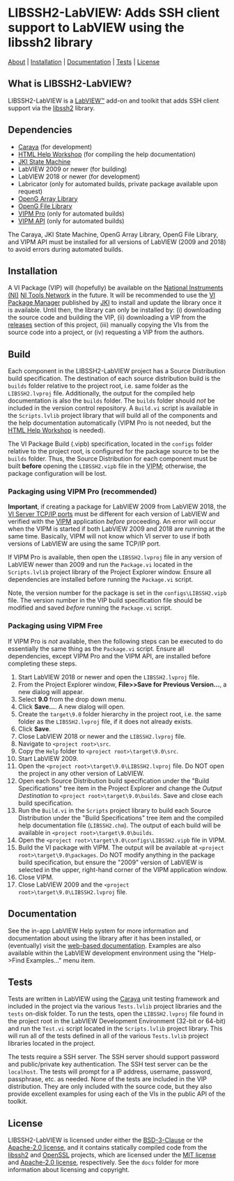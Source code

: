 # LIBSSH2-LabVIEW: Adds SSH client support to LabVIEW using the libssh2 library

[About](#what-is-libssh2-labview) | [Installation](#installation) | [Documentation](#documentation) | [Tests](#tests) | [License](#license)

## What is LIBSSH2-LabVIEW?

LIBSSH2-LabVIEW is a [LabVIEW&trade;](http://www.ni.com/labview) add-on and toolkit that adds SSH client support via the [libssh2](https://www.libssh2.org) library. 

## Dependencies

- [Caraya](http://sine.ni.com/nips/cds/view/p/lang/en/nid/215909) (for development)
- [HTML Help Workshop](https://docs.microsoft.com/en-us/previous-versions/windows/desktop/htmlhelp/microsoft-html-help-downloads) (for compiling the help documentation)
- [JKI State Machine](http://sine.ni.com/nips/cds/view/p/lang/en/nid/209025)
- LabVIEW 2009 or newer (for building)
- LabVIEW 2018 or newer (for development)
- Labricator (only for automated builds, private package available upon request)
- [OpenG Array Library](http://sine.ni.com/nips/cds/view/p/lang/en/nid/209027)
- [OpenG File Library](http://sine.ni.com/nips/cds/view/p/lang/en/nid/209027)
- [VIPM Pro](https://vipm.jki.net/get) (only for automated builds)
- [VIPM API](https://support.jki.net/hc/en-us/articles/214136183-VIPM-API) (only for automated builds)

The Caraya, JKI State Machine, OpenG Array Library, OpenG File Library, and VIPM API must be installed for all versions of LabVIEW (2009 and 2018) to avoid errors during automated builds.

## Installation

A VI Package (VIP) will (hopefully) be available on the [National Instruments (NI)](http://www.ni.com) [NI Tools Network](http://www.ni.com/labview-tools-network/) in the future. It will be recommended to use the [VI Package Manager](https://vipm.jki.net/) published by [JKI](http://jki.net/) to install and update the library once it is available. Until then, the library can only be installed by: (i) downloading the source code and building the VIP, (ii) downloading a VIP from the [releases](https://github.com/fieldrndservices/libssh2-labview/releases) section of this project, (iii) manually copying the VIs from the source code into a project, or (iv) requesting a VIP from the authors.

## Build

Each component in the LIBSSH2-LabVIEW project has a Source Distribution build specification. The destination of each source distribution build is the `builds` folder relative to the project root, i.e. same folder as the `LIBSSH2.lvproj` file. Additionally, the output for the compiled help documentation is also the `builds` folder. The `builds` folder should _not_ be included in the version control repository. A `Build.vi` script is available in the `Scripts.lvlib` project library that will build all of the components and the help documentation automatically (VIPM Pro is not needed, but the [HTML Help Workshop](https://docs.microsoft.com/en-us/previous-versions/windows/desktop/htmlhelp/microsoft-html-help-downloads) is needed).

The VI Package Build (.vipb) specification, located in the `configs` folder relative to the project root, is configured for the package source to be the `builds` folder. Thus, the Source Distribution for each component must be built **before** opening the `LIBSSH2.vipb` file in the <abbr title="VI Package Manager">VIPM</abbr>; otherwise, the package configuration will be lost.

### Packaging using VIPM Pro (recommended)

__Important__, if creating a package for LabVIEW 2009 from LabVIEW 2018, the [VI Server TCP/IP ports](http://zone.ni.com/reference/en-XX/help/371361P-01/lvhowto/configuring_the_vi_server/) must be different for each version of LabVIEW and verified with the [VIPM](https://knowledge.ni.com/KnowledgeArticleDetails?id=kA00Z000000P9YmSAK) application _before_ proceeding. An error will occur when the VIPM is started if both LabVIEW 2009 and 2018 are running at the same time. Basically, VIPM will not know which VI server to use if both versions of LabVIEW are using the same TCP/IP port.

If VIPM Pro is available, then open the `LIBSSH2.lvproj` file in any version of LabVIEW newer than 2009 and run the `Package.vi` located in the `Scripts.lvlib` project library of the Project Explorer window. Ensure all dependencies are installed before running the `Package.vi` script.

Note, the version number for the package is set in the `configs\LIBSSH2.vipb` file. The version number in the VIP build specification file should be modified and saved _before_ running the `Package.vi` script.

### Packaging using VIPM Free

If VIPM Pro is _not_ available, then the following steps can be executed to do essentially the same thing as the `Package.vi` script. Ensure all dependencies, except VIPM Pro and the VIPM API, are installed before completing these steps.

1. Start LabVIEW 2018 or newer and open the `LIBSSH2.lvproj` file.
2. From the Project Explorer window, **File>>Save for Previous Version...**, a new dialog will appear.
3. Select **9.0** from the drop down menu.
4. Click **Save...**. A new dialog will open.
5. Create the `target\9.0` folder hierarchy in the project root, i.e. the same folder as the `LIBSSH2.lvproj` file, if it does not already exists.
6. Click **Save**.
7. Close LabVIEW 2018 or newer and the `LIBSSH2.lvproj` file.
8. Navigate to `<project root>\src`.
9. Copy the `Help` folder to `<project root>\target\9.0\src`.
10. Start LabVIEW 2009.
11. Open the `<project root>\target\9.0\LIBSSH2.lvproj` file. Do NOT open the project in any other version of LabVIEW.
12. Open each Source Distribution build specification under the "Build Specifications" tree item in the Project Explorer and change the _Output Destination_ to `<project root>\target\9.0\builds`. Save and close each build specification.
13. Run the `Build.vi` in the `Scripts` project library to build each Source Distribution under the "Build Specifications" tree item and the compiled help documentation file (`LIBSSH2.chm`). The output of each build will be available in `<project root>\target\9.0\builds`.
14. Open the `<project root>\target\9.0\configs\LIBSSH2.vipb` file in VIPM.
15. Build the VI package with VIPM. The output will be available at `<project root>\target\9.0\packages`. Do NOT modify anything in the package build specification, but ensure the "2009" version of LabVIEW is selected in the upper, right-hand corner of the VIPM application window.
16. Close VIPM.
17. Close LabVIEW 2009 and the `<project root>\target\9.0\LIBSSH2.lvproj` file.

## Documentation

See the in-app LabVIEW Help system for more information and documentation about using the library after it has been installed, or (eventually) visit the [web-based documentation](https://help.fieldrndservices.com/libssh2-labview). Examples are also available within the LabVIEW development environment using the "Help->Find Examples..." menu item.

## Tests

Tests are written in LabVIEW using the [Caraya](https://github.com/JKISoftware/Caraya) unit testing framework and included in the project via the various `Tests.lvlib` project libraries and the `tests` on-disk folder. To run the tests, open the `LIBSSH2.lvproj` file found in the project root in the LabVIEW Development Environment (32-bit or 64-bit) and run the `Test.vi` script located in the `Scripts.lvlib` project library. This will run all of the tests defined in all of the various `Tests.lvlib` project libraries located in the project. 

The tests require a SSH server. The SSH server should support password and public/private key authentication. The SSH test server can be the `localhost`. The tests will prompt for a IP address, username, password, passphrase, etc. as needed. None of the tests are included in the VIP distribution. They are only included with the source code, but they also provide excellent examples for using each of the VIs in the public API of the toolkit.

## License

LIBSSH2-LabVIEW is licensed under either the [BSD-3-Clause](https://opensource.org/licenses/BSD-3-Clause) or the [Apache-2.0 license](http://www.apache.org/licenses/LICENSE-2.0), and it contains statically compiled code from the [libssh2](https://github.com/libssh2/libssh2) and [OpenSSL](https://github.com/openssl/openssl) projects, which are licensed under the [MIT license](https://github.com/libssh2/libssh2/blob/master/COPYING) and [Apache-2.0 license](https://github.com/openssl/openssl/blob/master/LICENSE), respectively. See the `docs` folder for more information about licensing and copyright. 

